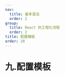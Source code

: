 ```yaml
---
nav:
  title: 基本语法
  order: 2
group:
  title: React 的工程化流程
  order: 2
title: 配置模板
order: 20
---
```


# 九.配置模板

